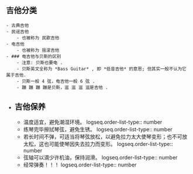## 吉他分类
	- 古典吉他
	- 民谣吉他
		- 也被称为 民歌吉他
	- 电吉他
		- 也被称为 摇滚吉他
	- ### 电吉他与贝斯的区别
		- 注意: 贝斯也要电 .
		- 贝斯英文全称为 *Bass Guitar* , 即 *低音吉他* 的意思; 但其实一般不认为它属于吉他.
		- 贝斯一般 4 弦，电吉他一般 6 弦 .
		- 蹦 蹦 蹦 蹦是贝斯，滋 滋 滋 滋是吉他 .
- ## 吉他保养
	- 温度适宜，避免潮湿环境。
	  logseq.order-list-type:: number
	- 练琴完毕擦拭琴弦，避免生锈。
	  logseq.order-list-type:: number
	- 若长时间不弹，可适当将琴弦放松，以避免拉力太大使琴变形；也不可放太松，这也可能使琴因失去拉力而变形。
	  logseq.order-list-type:: number
	- 弦轴可以滴少许机油，保持润滑。
	  logseq.order-list-type:: number
	- 经常弹奏！！！
	  logseq.order-list-type:: number